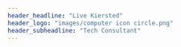 ```yaml
---
header_headline: "Live Kiersted"
header_logo: "images/computer icon circle.png"
header_subheadline: "Tech Consultant"
---
```

